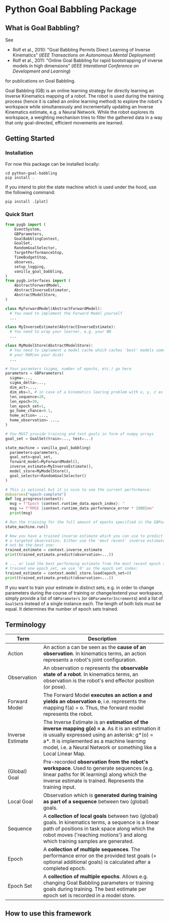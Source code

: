 # Python Goal Babbling Package

## What is Goal Babbling?

See

* Rolf et al., 2010: "Goal Babbling Permits Direct Learning of Inverse Kinematics" (*IEEE  Transactions on Autonomous Mental Deployment*)
* Rolf et al., 2011: "Online Goal Babbling for rapid bootstrapping of inverse models in high dimensions" (*IEEE Interational Conference on Development and Learning*)

for publications on Goal Babbling.

Goal Babbling (GB) is an online learning strategy for directly learning an Inverse Kinematics mapping of a robot. The robot is used during the training process (hence it is called an *online* learning method) to explore the robot's workspace while simultaneously and incrementally updating an Inverse Kinematics estimate, e.g. a Neural Network. While the robot explores its workspace, a weighting mechanism tries to filter the gathered data in a way that only goal-directed, efficient movements are learned.

## Getting Started

### Installation

For now this package can be installed locally:

```shell
cd python-goal-babbling
pip install .
```

If you intend to plot the state machine which is used under the hood, use the following command:
```shell
pip install .[plot]
```

### Quick Start

```Python
from pygb import (
    EventSystem,
    GBParameters,
    GoalBabblingContext,
    GoalSet,
    RandomGoalSelector,
    TargetPerformanceStop,
    TimeBudgetStop,
    observes,
    setup_logging,
    vanilla_goal_babbling,
)
from pygb.interfaces import (
    AbstractForwardModel,
    AbstractInverseEstimator,
    AbstractModelStore,
)

class MyForwardModel(AbstractForwardModel):
  # You need to implement the Forward Model yourself
  ...

class MyInverseEstimate(AbstractInverseEstimate):
  # You need to wrap your learner, e.g. your NN
  ...

class MyModelStore(AbstractModelStore):
  # You need to implement a model cache which caches 'best' models somewhere (e.g. in 
  # your RAM/on your disk)
  ...

# Your paramters (sigma, number of epochs, etc.) go here
parameters = GBParameters(
  sigma=..., 
  sigma_delta=...,
  dim_act=...,
  dim_obs=3, # in case of a kinematics learing problem with x, y, z as the observation
  len_sequence=20,
  len_epoch=30,
  len_epoch_set=1,
  go_home_chance=0.1,
  home_action= ...,
  home_observation= ...,
)

# You MUST provide training and test goals in form of numpy arrays
goal_set = GoalSet(train=..., test=...)

state_machine = vanilla_goal_babbling(
  parameters=parameters,
  goal_sets=goal_set,
  forward_model=MyForwardModel(),
  inverse_estimate=MyInverseEstimate(),
  model_store=MyModelStore(),
  goal_selector=RandomGoalSelector()
)

# This is optional but it is nice to see the current performance:
@observes("epoch-complete")
def log_progress(context):
  msg = f"Epoch {context.runtime_data.epoch_index}: "
  msg += f"RMSE {context.runtime_data.performance_error * 1000}mm"
  print(msg)

# Run the training for the full amount of epochs specified in the GBParameters 
state_machine.run()

# Now you have a trained inverse estimate which you can use to predict actions to reach 
# a targeted observation. Either use the 'most recent' inverse estimate, which might 
# not be the best one:
trained_estimate = context.inverse_estimate
print(trained_estimate.predict(observation=...))

# ... or load the best performing estimate from the most recent epoch set. As we only
# trained one epoch_set, we use '0' as the epoch set index:
trained_estimate = context.model_store.load(epoch_set=0)
print(trained_estimate.predict(observation=...))
```

If you want to train your estimate in distinct sets, e.g. in order to change parameters during the course of training or change/extend your workspace, simply provide a list of `GBParameters` (or `GBParameterIncrement`s) and a list of `GoalSet`s instead of a single instance each. The length of both lists must be equal. It determines the number of epoch sets trained.

## Terminology

| Term             | Description                                                                                                                                                                                                                                                         |
| ---------------- | ------------------------------------------------------------------------------------------------------------------------------------------------------------------------------------------------------------------------------------------------------------------- |
| Action           | An action a can be seen as the **cause of an observation**. In kinematics terms, an action represents a robot's joint configuration.                                                                                                                                |
| Observation      | An observation o represents the **observable state of a robot**. In kinematics terms, an observation is the robot's end effector position (or pose).                                                                                                                |
| Forward Model    | The Forward Model **executes an action a and yields an observation o**, i.e. represents the mapping f(a) = o. Thus, the forward model represents the robot.                                                                                                         |
| Inverse Estimate | The Inverse Estimate is an **estimation of the inverse mapping g(o) = a**. As it is an estimation it is usually expressed using an asterisk: g*(o) = a*. It is implemented as a machine learning model, i.e. a Neural Network or something like a Local Linear Map. |
| (Global) Goal    | Pre-recorded **observation from the robot's workspace**. Used to generate sequences (e.g. linear paths for IK learning) along which the inverse estimate is trained. Represents the training input.                                                                 |
| Local Goal       | Observation which is **generated during training as part of a sequence** between two (global) goals.                                                                                                                                                                |
| Sequence         | A **collection of local goals** between two (global) goals. In kinematics terms, a sequence is a linear path of positions in task space along which the robot moves ('reaching motions') and along which training samples are generated.                            |
| Epoch            | A **collection of multiple sequences**. The performance error on the provided test goals (+ optional additional goals) is calculated after a completed epoch.                                                                                                       |
| Epoch Set        | A **collection of multiple epochs**. Allows e.g. changing Goal Babbling parameters or training goals during training. The best estimate per epoch set is recorded in a model store.                                                                                 |

## How to use this framework


